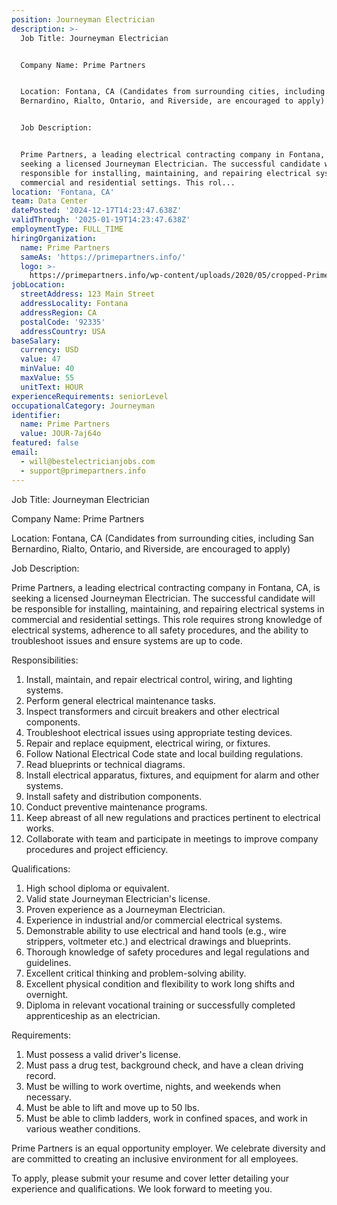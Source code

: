 ```yaml
---
position: Journeyman Electrician
description: >-
  Job Title: Journeyman Electrician


  Company Name: Prime Partners


  Location: Fontana, CA (Candidates from surrounding cities, including San
  Bernardino, Rialto, Ontario, and Riverside, are encouraged to apply)


  Job Description:


  Prime Partners, a leading electrical contracting company in Fontana, CA, is
  seeking a licensed Journeyman Electrician. The successful candidate will be
  responsible for installing, maintaining, and repairing electrical systems in
  commercial and residential settings. This rol...
location: 'Fontana, CA'
team: Data Center
datePosted: '2024-12-17T14:23:47.638Z'
validThrough: '2025-01-19T14:23:47.638Z'
employmentType: FULL_TIME
hiringOrganization:
  name: Prime Partners
  sameAs: 'https://primepartners.info/'
  logo: >-
    https://primepartners.info/wp-content/uploads/2020/05/cropped-Prime-Partners-Logo-NO-BG-1-1.png
jobLocation:
  streetAddress: 123 Main Street
  addressLocality: Fontana
  addressRegion: CA
  postalCode: '92335'
  addressCountry: USA
baseSalary:
  currency: USD
  value: 47
  minValue: 40
  maxValue: 55
  unitText: HOUR
experienceRequirements: seniorLevel
occupationalCategory: Journeyman
identifier:
  name: Prime Partners
  value: JOUR-7aj64o
featured: false
email:
  - will@bestelectricianjobs.com
  - support@primepartners.info
---
```




Job Title: Journeyman Electrician

Company Name: Prime Partners

Location: Fontana, CA (Candidates from surrounding cities, including San Bernardino, Rialto, Ontario, and Riverside, are encouraged to apply)

Job Description:

Prime Partners, a leading electrical contracting company in Fontana, CA, is seeking a licensed Journeyman Electrician. The successful candidate will be responsible for installing, maintaining, and repairing electrical systems in commercial and residential settings. This role requires strong knowledge of electrical systems, adherence to all safety procedures, and the ability to troubleshoot issues and ensure systems are up to code.

Responsibilities:

1. Install, maintain, and repair electrical control, wiring, and lighting systems.
2. Perform general electrical maintenance tasks.
3. Inspect transformers and circuit breakers and other electrical components.
4. Troubleshoot electrical issues using appropriate testing devices.
5. Repair and replace equipment, electrical wiring, or fixtures.
6. Follow National Electrical Code state and local building regulations.
7. Read blueprints or technical diagrams.
8. Install electrical apparatus, fixtures, and equipment for alarm and other systems.
9. Install safety and distribution components.
10. Conduct preventive maintenance programs.
11. Keep abreast of all new regulations and practices pertinent to electrical works.
12. Collaborate with team and participate in meetings to improve company procedures and project efficiency.

Qualifications:

1. High school diploma or equivalent.
2. Valid state Journeyman Electrician's license.
3. Proven experience as a Journeyman Electrician.
4. Experience in industrial and/or commercial electrical systems.
5. Demonstrable ability to use electrical and hand tools (e.g., wire strippers, voltmeter etc.) and electrical drawings and blueprints.
6. Thorough knowledge of safety procedures and legal regulations and guidelines.
7. Excellent critical thinking and problem-solving ability.
8. Excellent physical condition and flexibility to work long shifts and overnight.
9. Diploma in relevant vocational training or successfully completed apprenticeship as an electrician.

Requirements:

1. Must possess a valid driver's license.
2. Must pass a drug test, background check, and have a clean driving record.
3. Must be willing to work overtime, nights, and weekends when necessary.
4. Must be able to lift and move up to 50 lbs.
5. Must be able to climb ladders, work in confined spaces, and work in various weather conditions.

Prime Partners is an equal opportunity employer. We celebrate diversity and are committed to creating an inclusive environment for all employees. 

To apply, please submit your resume and cover letter detailing your experience and qualifications. We look forward to meeting you.
